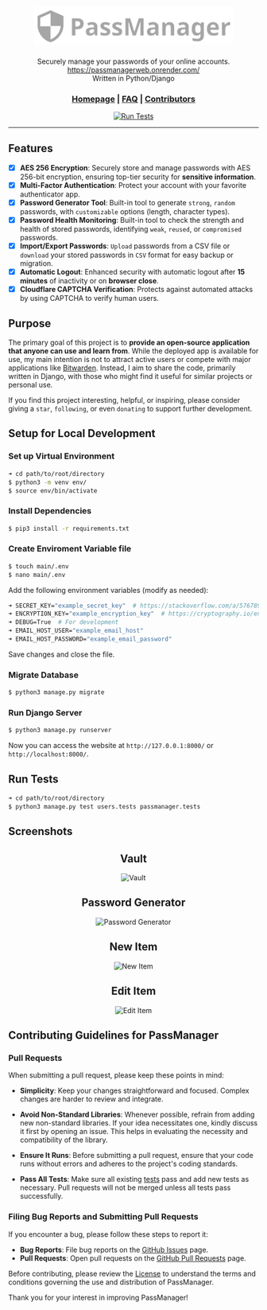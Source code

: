 <div align="center">
    <h1>
        <img src="passmanager/static/images/logo.png" width="400" alt="Logo Icon"/>
    </h1>
    <p>Securely manage your passwords of your online accounts.<br><a href="https://passmanagerweb.onrender.com/">https://passmanagerweb.onrender.com/</a><br>Written in Python/Django</p>
    <h3>
        <a href="https://github.com/KafetzisThomas/PassManagerWeb">Homepage</a> |
        <a href="https://passmanagerweb.onrender.com/faq">FAQ</a> | 
        <a href="https://github.com/KafetzisThomas/PassManagerWeb/graphs/contributors">Contributors</a>
    </h3>
    <a href="https://github.com/KafetzisThomas/PassManagerWeb/actions/workflows/tests.yml">
        <img src = "https://github.com/KafetzisThomas/PassManagerWeb/actions/workflows/tests.yml/badge.svg" alt = 'Run Tests'/>
    </a>
</div>

---

## Features

- [X] **AES 256 Encryption**: Securely store and manage passwords with AES 256-bit encryption, ensuring top-tier security for **sensitive information**.
- [X] **Multi-Factor Authentication**: Protect your account with your favorite authenticator app.
- [X] **Password Generator Tool**: Built-in tool to generate `strong`, `random` passwords, with `customizable` options (length, character types).
- [X] **Password Health Monitoring**: Built-in tool to check the strength and health of stored passwords, identifying `weak`, `reused`, or `compromised` passwords.
- [X] **Import/Export Passwords**: `Upload` passwords from a CSV file or `download` your stored passwords in `CSV` format for easy backup or migration.
- [X] **Automatic Logout**: Enhanced security with automatic logout after **15 minutes** of inactivity or on **browser close**.
- [X] **Cloudflare CAPTCHA Verification**: Protects against automated attacks by using CAPTCHA to verify human users.

## Purpose

The primary goal of this project is to **provide an open-source application that anyone can use and learn from**. While the deployed app is available for use, my main intention is not to attract active users or compete with major applications like [Bitwarden](https://bitwarden.com/). Instead, I aim to share the code, primarily written in Django, with those who might find it useful for similar projects or personal use.

If you find this project interesting, helpful, or inspiring, please consider giving a `star`, `following`, or even `donating` to support further development.

## Setup for Local Development

### Set up Virtual Environment

```bash
➜ cd path/to/root/directory
$ python3 -m venv env/
$ source env/bin/activate
```

### Install Dependencies

```bash
$ pip3 install -r requirements.txt
```

### Create Enviroment Variable file

```bash
$ touch main/.env
$ nano main/.env
```

Add the following environment variables (modify as needed):
```bash
➜ SECRET_KEY="example_secret_key"  # https://stackoverflow.com/a/57678930
➜ ENCRYPTION_KEY="example_encryption_key"  # https://cryptography.io/en/latest/fernet/#cryptography.fernet.Fernet
➜ DEBUG=True  # For development
➜ EMAIL_HOST_USER="example_email_host"
➜ EMAIL_HOST_PASSWORD="example_email_password"
```

Save changes and close the file.

### Migrate Database

```bash
$ python3 manage.py migrate
```

### Run Django Server
```bash
$ python3 manage.py runserver
```

Now you can access the website at `http://127.0.0.1:8000/` or `http://localhost:8000/`.

## Run Tests

```bash
➜ cd path/to/root/directory
$ python3 manage.py test users.tests passmanager.tests
```

## Screenshots

<div align = 'center'>
    <h2>Vault</h2>
    <img src = 'https://github.com/KafetzisThomas/PassManagerWeb/assets/105563667/2babd158-ec4f-496c-acdc-707022a0e252' alt = 'Vault'>
    <br>
    <h2>Password Generator</h2>
    <img src = 'https://github.com/KafetzisThomas/PassManagerWeb/assets/105563667/2a4f2ed8-23aa-4d32-9516-1a22c097c00f' alt = 'Password Generator'>
    <br>
    <h2>New Item</h2>
    <img src = 'https://github.com/user-attachments/assets/9d5b7b79-7862-4f88-8e3f-f1f476d02e36' alt = 'New Item'>
    <br>
    <h2>Edit Item</h2>
    <img src = 'https://github.com/user-attachments/assets/4122f1c3-d942-4a54-8444-da8e8f7067c7' alt = 'Edit Item'>
    <br>
</div>

## Contributing Guidelines for PassManager

### Pull Requests
When submitting a pull request, please keep these points in mind:

* **Simplicity**: Keep your changes straightforward and focused. Complex changes are harder to review and integrate.

* **Avoid Non-Standard Libraries**: Whenever possible, refrain from adding new non-standard libraries. If your idea necessitates one, kindly discuss it first by opening an issue. This helps in evaluating the necessity and compatibility of the library.

* **Ensure It Runs**: Before submitting a pull request, ensure that your code runs without errors and adheres to the project's coding standards.

* **Pass All Tests**: Make sure all existing [tests](#run-tests) pass and add new tests as necessary. Pull requests will not be merged unless all tests pass successfully.

### Filing Bug Reports and Submitting Pull Requests
If you encounter a bug, please follow these steps to report it:

* **Bug Reports**: File bug reports on the [GitHub Issues](https://github.com/KafetzisThomas/PassManagerWeb/issues) page.
* **Pull Requests**: Open pull requests on the [GitHub Pull Requests](https://github.com/KafetzisThomas/PassManagerWeb/pulls) page.

Before contributing, please review the [License](https://github.com/KafetzisThomas/PassManagerWeb/blob/main/LICENSE) to understand the terms and conditions governing the use and distribution of PassManager.

Thank you for your interest in improving PassManager!
